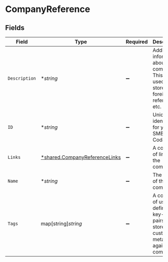 # CompanyReference


## Fields

| Field                                                                                             | Type                                                                                              | Required                                                                                          | Description                                                                                       | Example                                                                                           |
| ------------------------------------------------------------------------------------------------- | ------------------------------------------------------------------------------------------------- | ------------------------------------------------------------------------------------------------- | ------------------------------------------------------------------------------------------------- | ------------------------------------------------------------------------------------------------- |
| `Description`                                                                                     | **string*                                                                                         | :heavy_minus_sign:                                                                                | Additional information about the company. This can be used to store foreign IDs, references, etc. | Requested early access to the new financing scheme.                                               |
| `ID`                                                                                              | **string*                                                                                         | :heavy_minus_sign:                                                                                | Unique identifier for your SMB in Codat.                                                          | 8a210b68-6988-11ed-a1eb-0242ac120002                                                              |
| `Links`                                                                                           | [*shared.CompanyReferenceLinks](../../../pkg/models/shared/companyreferencelinks.md)              | :heavy_minus_sign:                                                                                | A collection of links for the company.                                                            |                                                                                                   |
| `Name`                                                                                            | **string*                                                                                         | :heavy_minus_sign:                                                                                | The name of the company                                                                           | Codat Ltd.                                                                                        |
| `Tags`                                                                                            | map[string]*string*                                                                               | :heavy_minus_sign:                                                                                | A collection of user-defined key-value pairs that store custom metadata against the company.      |                                                                                                   |